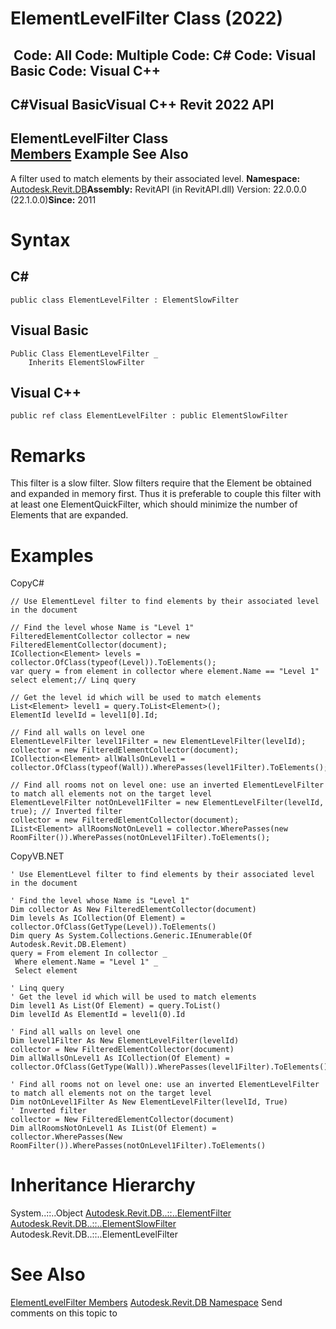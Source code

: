 # ElementLevelFilter Class (2022)

﻿
 Code: All Code: Multiple Code: C# Code: Visual Basic Code: Visual C++   
---  
C#Visual BasicVisual C++
Revit 2022 API  
---  
ElementLevelFilter Class  
[Members](ba3be5b3-c507-4f25-28b9-98e4095a73c4.md "ElementLevelFilter Members") Example See Also  
---  
A filter used to match elements by their associated level. 
**Namespace:** [Autodesk.Revit.DB](87546ba7-461b-c646-cbb1-2cb8f5bff8b2.md "Autodesk.Revit.DB Namespace")**Assembly:** RevitAPI (in RevitAPI.dll) Version: 22.0.0.0 (22.1.0.0)**Since:** 2011 
# Syntax
C#  
---  
```text
public class ElementLevelFilter : ElementSlowFilter
```
  
Visual Basic  
---  
```text
Public Class ElementLevelFilter _
	Inherits ElementSlowFilter
```
  
Visual C++  
---  
```text
public ref class ElementLevelFilter : public ElementSlowFilter
```
  
# Remarks
This filter is a slow filter. Slow filters require that the Element be obtained and expanded in memory first. Thus it is preferable to couple this filter with at least one ElementQuickFilter, which should minimize the number of Elements that are expanded. 
# Examples
CopyC#
```text
// Use ElementLevel filter to find elements by their associated level in the document

// Find the level whose Name is "Level 1"
FilteredElementCollector collector = new FilteredElementCollector(document);
ICollection<Element> levels = collector.OfClass(typeof(Level)).ToElements();
var query = from element in collector where element.Name == "Level 1" select element;// Linq query

// Get the level id which will be used to match elements
List<Element> level1 = query.ToList<Element>();
ElementId levelId = level1[0].Id;

// Find all walls on level one
ElementLevelFilter level1Filter = new ElementLevelFilter(levelId);
collector = new FilteredElementCollector(document);
ICollection<Element> allWallsOnLevel1 = collector.OfClass(typeof(Wall)).WherePasses(level1Filter).ToElements();

// Find all rooms not on level one: use an inverted ElementLevelFilter to match all elements not on the target level
ElementLevelFilter notOnLevel1Filter = new ElementLevelFilter(levelId, true); // Inverted filter
collector = new FilteredElementCollector(document);
IList<Element> allRoomsNotOnLevel1 = collector.WherePasses(new RoomFilter()).WherePasses(notOnLevel1Filter).ToElements();
```

CopyVB.NET
```text
' Use ElementLevel filter to find elements by their associated level in the document

' Find the level whose Name is "Level 1"
Dim collector As New FilteredElementCollector(document)
Dim levels As ICollection(Of Element) = collector.OfClass(GetType(Level)).ToElements()
Dim query As System.Collections.Generic.IEnumerable(Of Autodesk.Revit.DB.Element)
query = From element In collector _
 Where element.Name = "Level 1" _
 Select element

' Linq query
' Get the level id which will be used to match elements
Dim level1 As List(Of Element) = query.ToList()
Dim levelId As ElementId = level1(0).Id

' Find all walls on level one
Dim level1Filter As New ElementLevelFilter(levelId)
collector = New FilteredElementCollector(document)
Dim allWallsOnLevel1 As ICollection(Of Element) = collector.OfClass(GetType(Wall)).WherePasses(level1Filter).ToElements()

' Find all rooms not on level one: use an inverted ElementLevelFilter to match all elements not on the target level
Dim notOnLevel1Filter As New ElementLevelFilter(levelId, True)
' Inverted filter
collector = New FilteredElementCollector(document)
Dim allRoomsNotOnLevel1 As IList(Of Element) = collector.WherePasses(New RoomFilter()).WherePasses(notOnLevel1Filter).ToElements()
```

# Inheritance Hierarchy
System..::..Object [Autodesk.Revit.DB..::..ElementFilter](b8b46cbf-9ecc-0745-ec53-c3c3b6510113.md "ElementFilter Class") [Autodesk.Revit.DB..::..ElementSlowFilter](e06b1e14-dd8d-8137-74ac-8ac4929eee85.md "ElementSlowFilter Class") Autodesk.Revit.DB..::..ElementLevelFilter
# See Also
[ElementLevelFilter Members](ba3be5b3-c507-4f25-28b9-98e4095a73c4.md "ElementLevelFilter Members")
[Autodesk.Revit.DB Namespace](87546ba7-461b-c646-cbb1-2cb8f5bff8b2.md "Autodesk.Revit.DB Namespace")
Send comments on this topic to 